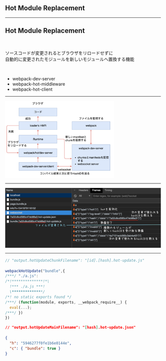 <!-- sectionTitle: Feature: Hot Module Replacement -->

## Hot Module Replacement

---

## Hot Module Replacement

<br />

ソースコードが変更されるとブラウザをリロードせずに  
自動的に変更されたモジュールを新しいモジュールへ置換する機能

<br />

* webpack-dev-server
* webpack-hot-middleware
* webpack-hot-client

---

<img src="../images/hmr.png" style="width: 70%" />

---

<img src="../images/hmr-ws.png" />

---

<!-- prettier-ignore -->
```javascript
// "output.hotUpdateChunkFilename": "[id].[hash].hot-update.js"

webpackHotUpdate("bundle",{
/***/ "./a.js":
/*!**************!*\
  !*** ./a.js ***!
  \**************/
/*! no static exports found */
/***/ (function(module, exports, __webpack_require__) {
  eval(...);
/***/ })
})
```

```json
// "output.hotUpdateMainFilename": "[hash].hot-update.json"

{
  "h": "5946277f0fe1b6e0144e",
  "c": { "bundle": true }
}
```
